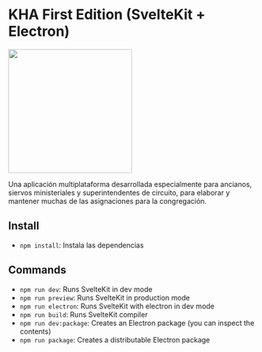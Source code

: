 # KHA First Edition (SvelteKit + Electron)

<img src="https://user-images.githubusercontent.com/104039397/229170217-7e28c87c-e84b-4429-a57f-fb69a503fb84.png" width="250">

  Una aplicación multiplataforma desarrollada especialmente para ancianos, siervos ministeriales y superintendentes de circuito, para elaborar y mantener muchas de las asignaciones para la congregación.

## Install
- `npm install`: Instala las dependencias

## Commands
- `npm run dev`: Runs SvelteKit in dev mode
- `npm run preview`: Runs SvelteKit in production mode
- `npm run electron`: Runs SvelteKit with electron in dev mode
- `npm run build`: Runs SvelteKit compiler
- `npm run dev:package`: Creates an Electron package (you can inspect the contents)
- `npm run package`: Creates a distributable Electron package
